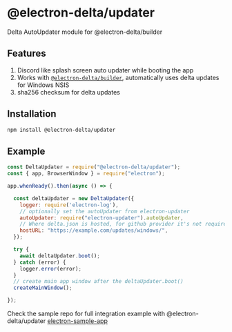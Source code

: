 # @electron-delta/updater

Delta AutoUpdater module for @electron-delta/builder

## Features

1. Discord like splash screen auto updater while booting the app
2. Works with [`@electron-delta/builder`](https://github.com/electron-delta/electron-delta), automatically uses delta updates for Windows NSIS
3. sha256 checksum for delta updates
## Installation

```bash
npm install @electron-delta/updater
```

## Example

```js
const DeltaUpdater = require("@electron-delta/updater");
const { app, BrowserWindow } = require("electron");

app.whenReady().then(async () => {

  const deltaUpdater = new DeltaUpdater({
    logger: require('electron-log'),
    // optionally set the autoUpdater from electron-updater
    autoUpdater: require("electron-updater").autoUpdater,
    // Where delta.json is hosted, for github provider it's not required to set the hostURL
    hostURL: "https://example.com/updates/windows/",
  });

  try {
    await deltaUpdater.boot();
  } catch (error) {
    logger.error(error);
  }
  // create main app window after the deltaUpdater.boot()
  createMainWindow();

});
```

Check the sample repo for full integration example with @electron-delta/updater
[electron-sample-app](https://github.com/electron-delta/electron-sample-app)
